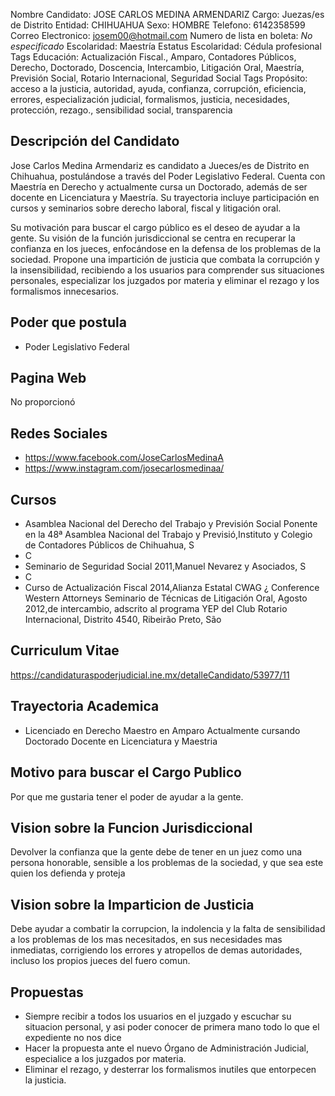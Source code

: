 Nombre Candidato: JOSE CARLOS MEDINA ARMENDARIZ
Cargo: Juezas/es de Distrito
Entidad: CHIHUAHUA
Sexo: HOMBRE
Telefono: 6142358599
Correo Electronico: josem00@hotmail.com
Numero de lista en boleta: *No especificado*
Escolaridad: Maestría
Estatus Escolaridad: Cédula profesional
Tags Educación: Actualización Fiscal., Amparo, Contadores Públicos, Derecho, Doctorado, Doscencia, Intercambio, Litigación Oral, Maestría, Previsión Social, Rotario Internacional, Seguridad Social
Tags Propósito: acceso a la justicia, autoridad, ayuda, confianza, corrupción, eficiencia, errores, especialización judicial, formalismos, justicia, necesidades, protección, rezago., sensibilidad social, transparencia


## Descripción del Candidato 

Jose Carlos Medina Armendariz es candidato a Jueces/es de Distrito en Chihuahua, postulándose a través del Poder Legislativo Federal. Cuenta con Maestría en Derecho y actualmente cursa un Doctorado, además de ser docente en Licenciatura y Maestría. Su trayectoria incluye participación en cursos y seminarios sobre derecho laboral, fiscal y litigación oral.

Su motivación para buscar el cargo público es el deseo de ayudar a la gente. Su visión de la función jurisdiccional se centra en recuperar la confianza en los jueces, enfocándose en la defensa de los problemas de la sociedad. Propone una impartición de justicia que combata la corrupción y la insensibilidad, recibiendo a los usuarios para comprender sus situaciones personales, especializar los juzgados por materia y eliminar el rezago y los formalismos innecesarios.


## Poder que postula

- Poder Legislativo Federal


## Pagina Web

No proporcionó


## Redes Sociales

- https://www.facebook.com/JoseCarlosMedinaA
- https://www.instagram.com/josecarlosmedinaa/


## Cursos

- Asamblea Nacional del Derecho del Trabajo y Previsión Social Ponente en la 48ª Asamblea Nacional del Trabajo y Previsió,Instituto y Colegio de Contadores Públicos de Chihuahua, S
- C
- Seminario de Seguridad Social 2011,Manuel Nevarez y Asociados, S
- C
- Curso de Actualización Fiscal 2014,Alianza Estatal CWAG ¿ Conference  Western Attorneys  Seminario de Técnicas de Litigación Oral, Agosto 2012,de intercambio, adscrito al programa YEP del Club Rotario Internacional, Distrito 4540, Ribeirão Preto, São


## Curriculum Vitae

https://candidaturaspoderjudicial.ine.mx/detalleCandidato/53977/11


## Trayectoria Academica

- Licenciado en Derecho Maestro en Amparo Actualmente cursando Doctorado Docente en Licenciatura y Maestria


## Motivo para buscar el Cargo Publico

Por que me gustaria tener el poder de ayudar a la gente.


## Vision sobre la Funcion Jurisdiccional

Devolver la confianza que la gente debe de tener en un juez como una persona honorable, sensible a los problemas de la sociedad, y que sea este quien los defienda y proteja


## Vision sobre la Imparticion de Justicia

Debe ayudar a combatir la corrupcion, la indolencia y la falta de sensibilidad a los problemas de los mas necesitados, en sus necesidades mas inmediatas, corrigiendo los errores y atropellos de demas autoridades, incluso los propios jueces del fuero comun.


## Propuestas

- Siempre recibir a todos los usuarios en el juzgado y escuchar su situacion personal, y asi poder conocer de primera mano todo lo que el expediente no nos dice
- Hacer la propuesta ante el nuevo Órgano de Administración Judicial, especialice a los juzgados por materia.
- Eliminar el rezago, y desterrar los formalismos inutiles que entorpecen la justicia.


